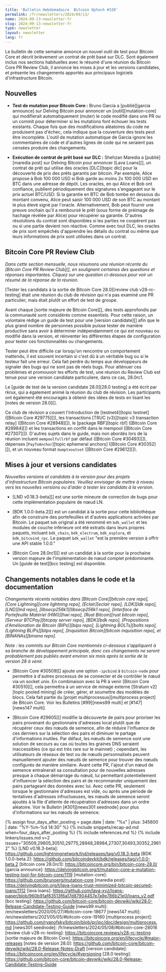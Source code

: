 ```yaml
---
title: 'Bulletin Hebdomadaire  Bitcoin Optech #320'
permalink: /fr/newsletters/2024/09/13/
name: 2024-09-13-newsletter-fr
slug: 2024-09-13-newsletter-fr
type: newsletter
layout: newsletter
lang: fr
---
```

Le bulletin de cette semaine annonce un nouvel outil de test pour Bitcoin Core et
décrit brièvement un contrat de prêt basé sur DLC. Sont également inclus nos
sections habituelles avec le résumé d'une réunion du Bitcoin Core PR Review Club,
il annonce les mises à jour et les versions candidates, et présente les changements
apportés aux principaux logiciels d'infrastructure Bitcoin.

## Nouvelles

- **Test de mutation pour Bitcoin Core :** Bruno Garcia a [publié][garcia announce] sur
  Delving Bitcoin pour annoncer un [outil][mutation-core] qui modifierait
  automatiquement (muter) le code modifié dans une PR ou un commit pour
  déterminer si les mutations font échouer les tests existants. Chaque fois
  que des modifications aléatoires du code ne produisent pas d'échec, cela indique que la couverture
  des tests peut être incomplète. L'outil de mutation automatique de Garcia ignore
  les commentaires de code et d'autres lignes de code qui ne seraient pas censées
  produire des changements.

- **Exécution de contrat de prêt basé sur DLC :** Shehzan Maredia
  a [publié][maredia post] sur Delving Bitcoin pour annoncer [Lava Loans][], un
  contrat de prêt qui utilise des oracles [DLC][topic dlc] pour la découverte de prix
  des prêts garantis par bitcoin. Par exemple, Alice propose à Bob
  100 000 USD si Bob garde au moins 2x 100 000 USD en BTC dans une adresse de dépôt.
  Les oracles, en qui Alice et Bob ont confiance, publient périodiquement
  des signatures s'engageant sur le prix actuel BTC/USD. Si la garantie en BTC de Bob
  tombe en dessous du montant convenu, Alice peut saisir
  100 000 USD de son BTC au montant le plus élevé signé par l'oracle.
  Alternativement, Bob peut fournir une preuve onchain qu'il a remboursé le prêt
  (sous forme de préimage de hachage révélée par Alice) pour récupérer sa
  garantie. D'autres résolutions du contrat sont disponibles si les
  parties ne coopèrent pas ou si une partie devient non réactive. Comme avec
  tout DLC, les oracles de prix sont empêchés d'apprendre les détails du contrat
  ou même que leurs informations de prix sont utilisées dans un contrat.

## Bitcoin Core PR Review Club

*Dans cette section mensuelle, nous résumons une réunion récente du [Bitcoin Core PR Review
Club][], en soulignant certaines des questions et réponses importantes. Cliquez sur une question
ci-dessous pour voir un résumé de la réponse de
la réunion.*

[Tester les candidats à la sortie de Bitcoin Core 28.0][review club
v28-rc-testing] était une réunion du club de révision qui n'a pas examiné une
PR particulier, mais était plutôt un effort de test de groupe.

Avant chaque [sortie majeure de Bitcoin Core][], des tests approfondis par la
communauté sont considérés comme essentiels. Pour cette raison, un volontaire rédige un
guide de test pour une [version candidate][] afin que le plus grand nombre de personnes possible
puisse tester de manière productive sans avoir à déterminer indépendamment ce qui est nouveau ou
modifié dans la version, et réinventer les différentes étapes de configuration pour tester ces
fonctionnalités ou changements.

Tester peut être difficile car lorsqu'on rencontre un comportement inattendu, il est souvent
incertain si c'est dû à un véritable bug ou si le
testeur fait une erreur. Cela fait perdre du temps aux développeurs de signaler des bugs qui ne sont
pas de réels bugs. Pour atténuer ces problèmes et promouvoir les efforts de test, une réunion du
Review Club est tenue pour une version candidate particuliere, dans ce cas, 28.0rc1.

Le [guide de test de la version candidate 28.0][28.0 testing] a été écrit par
rkrux, qui a également animé la réunion du club de révision.
Les participants ont également été encouragés à obtenir des idées de tests en lisant les [notes de
version 28.0][].

Ce club de révision a couvert l'introduction de [testnet4][topic testnet]
([Bitcoin Core #29775][]), les transactions [TRUC (v3)][topic v3
transaction relay] ([Bitcoin Core #28948][]), le [package RBF][topic
rbf] ([Bitcoin Core #28984][]) et les transactions en conflit dans le mempool
([Bitcoin Core #27307][]). D'autres sujets dans le guide, mais
non abordés lors de la réunion incluent `mempoolfullrbf` par défaut ([Bitcoin
Core #30493][]), dépenses [`PayToAnchor`][topic ephemeral anchors]
([Bitcoin Core #30352][]), et un nouveau format `dumptxoutset` ([Bitcoin
Core #29612][]).

## Mises à jour et versions candidates

*Nouvelles versions et candidats à la version pour des projets d'infrastructure Bitcoin populaires.
Veuillez envisager de mettre à niveau vers les nouvelles versions ou d'aider à tester les candidats
à la version.*

- [LND v0.18.3-beta][] est une sortie mineure de correction de bugs
  pour cette implémentation populaire de nœud LN.

- [BDK 1.0.0-beta.2][] est un candidat à la sortie pour cette bibliothèque afin de
  construire des portefeuilles et d'autres applications activées par Bitcoin. Le paquet `bdk` original
  a été renommé en `bdk_wallet` et les modules de couche inférieure ont été extraits dans leurs
  propres paquets, incluant
  `bdk_chain`, `bdk_electrum`, `bdk_esplora`, et `bdk_bitcoind_rpc`.
  Le paquet `bdk_wallet` "est la première version à offrir une API stable 1.0.0."

- [Bitcoin Core 28.0rc1][] est un candidat à la sortie pour la prochaine version majeure
  de l'implémentation de nœud complet prédominante. Un [guide de test][bcc testing] est disponible.

## Changements notables dans le code et la documentation

_Changements récents notables dans [Bitcoin Core][bitcoin core repo], [Core
Lightning][core lightning repo], [Eclair][eclair repo], [LDK][ldk repo],
[LND][lnd repo], [libsecp256k1][libsecp256k1 repo], [Interface de Portefeuille Matériel (HWI)][hwi
repo], [Rust Bitcoin][rust bitcoin repo], [Serveur BTCPay][btcpay server repo], [BDK][bdk repo],
[Propositions d'Amélioration de Bitcoin (BIPs)][bips repo], [Lightning BOLTs][bolts repo],
[Lightning BLIPs][blips repo], [Inquisition Bitcoin][bitcoin inquisition
repo], et [BINANAs][binana repo]._

_Note : les commits sur Bitcoin Core mentionnés ci-dessous s'appliquent à sa branche de
développement principale, donc ces changements ne seront probablement pas publiés avant environ six
mois après la sortie de la version 28 à venir._

- [Bitcoin Core #30509][] ajoute une option `-ipcbind` à `bitcoin-node` pour permettre
  à d'autres processus de se connecter et de contrôler le nœud via un socket unix. En
  combinaison avec la PR à venir [Bitcoin Core #30510][], cela permettra à un
  service de minage externe [Stratum v2][topic pooled mining] de créer, gérer,
  et soumettre des modèles de blocs. Cela fait partie du [projet multiprocessus][multiprocess project]
  de Bitcoin Core. Voir les Bulletins [#99][news99 multi] et [#147][news147 multi].

- [Bitcoin Core #29605][] modifie la découverte de pairs pour prioriser les pairs provenant du
  gestionnaire d'adresses local plutôt que de récupérer ceux des nœuds de semence, afin de réduire
  l'influence de ces derniers sur la sélection des pairs et diminuer le partage d'informations
  inutiles. Par défaut, les nœuds de semence sont une solution de secours au cas où toutes les graines DNS
  seraient inaccessibles (ce qui est très rare sur le mainnet) ; cependant, les utilisateurs de
  réseaux de test ou de nœuds personnalisés peuvent manuellement ajouter des nœuds de semence pour
  trouver des nœuds configurés de manière similaire. Avant cette PR, l'ajout d'un nœud de semence
  entraînerait sa consultation pour de nouvelles adresses presque à chaque démarrage du nœud, lui
  permettant potentiellement d'influencer la sélection des pairs et de recommander uniquement des
  pairs partageant des données avec lui. Avec cette PR, seulement lorsque le gestionnaire d'adresses est
  vide, ou après une période de tentatives d'adresses infructueuses, les nœuds de semence seront
  ajoutés à la file d'attente de récupération d'adresses dans un ordre aléatoire. Voir le Bulletin
  [#301][news301 seednode] pour plus d'informations sur les nœuds de semence.

{% assign four_days_after_posting = page.date | date: "%s" | plus: 345600 | date: "%Y-%m-%d 14:30" %}
{% include snippets/recap-ad.md when=four_days_after_posting %}
{% include references.md %}
{% include linkers/issues.md v=2 issues="30509,29605,30510,29775,28948,28984,27307,30493,30352,29612" %}
[LND v0.18.3-beta]: https://github.com/lightningnetwork/lnd/releases/tag/v0.18.3-beta
[BDK 1.0.0-beta.2]: https://github.com/bitcoindevkit/bdk/releases/tag/v1.0.0-beta.2
[bitcoin core 28.0rc1]: https://bitcoincore.org/bin/bitcoin-core-28.0/
[garcia announce]: https://delvingbitcoin.org/t/mutation-core-a-mutation-testing-tool-for-bitcoin-core/1119
[mutation-core]: https://github.com/brunoerg/mutation-core
[maredia post]: https://delvingbitcoin.org/t/lava-loans-trust-minimized-bitcoin-secured-loans/1112
[lava loans]: https://github.com/lava-xyz/loans-paper/blob/960b91af83513f6a17d87904457e7a9e786b21e0/loans_v2.pdf
[bcc testing]: https://github.com/bitcoin-core/bitcoin-devwiki/wiki/28.0-Release-Candidate-Testing-Guide
[news99 multi]: /en/newsletters/2020/05/27/#bitcoin-core-18677
[news147 multi]: /en/newsletters/2021/05/05/#bitcoin-core-19160
[multiprocess project]: https://github.com/ryanofsky/bitcoin/blob/pr/ipc/doc/design/multiprocess.md
[news301 seednode]: /fr/newsletters/2024/05/08/#bitcoin-core-28016
[review club v28-rc-testing]: https://bitcoincore.reviews/v28-rc-testing
[sortie majeure de Bitcoin Core]: https://bitcoincore.org/en/lifecycle/#major-releases
[notes de version 28.0]: https://github.com/bitcoin-core/bitcoin-devwiki/wiki/28.0-Release-Notes-Draft
[version candidate]: https://bitcoincore.org/en/lifecycle/#versioning
[28.0 testing]: https://github.com/bitcoin-core/bitcoin-devwiki/wiki/28.0-Release-Candidate-Testing-Guide